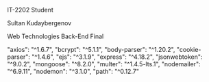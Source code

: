 IT-2202 Student

Sultan Kudaybergenov 

Web Technologies Back-End Final


"axios": "^1.6.7",
    "bcrypt": "^5.1.1",
    "body-parser": "^1.20.2",
    "cookie-parser": "^1.4.6",
    "ejs": "^3.1.9",
    "express": "^4.18.2",
    "jsonwebtoken": "^9.0.2",
    "mongoose": "^8.2.0",
    "multer": "^1.4.5-lts.1",
    "nodemailer": "^6.9.11",
    "nodemon": "^3.1.0",
    "path": "^0.12.7"

		
